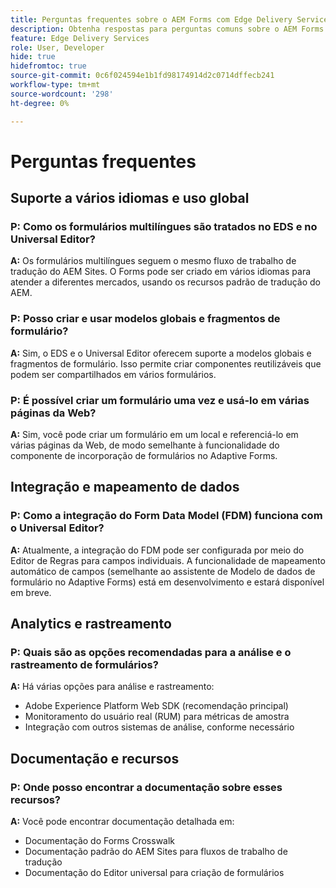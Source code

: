 ```yaml
---
title: Perguntas frequentes sobre o AEM Forms com Edge Delivery Services
description: Obtenha respostas para perguntas comuns sobre o AEM Forms com o Edge Delivery Services e o Universal Editor. Saiba mais sobre formulários multilíngues, modelos globais, fragmentos de formulário, análises e recursos de integração de dados.
feature: Edge Delivery Services
role: User, Developer
hide: true
hidefromtoc: true
source-git-commit: 0c6f024594e1b1fd98174914d2c0714dffecb241
workflow-type: tm+mt
source-wordcount: '298'
ht-degree: 0%

---
```




# Perguntas frequentes

## Suporte a vários idiomas e uso global

### P: Como os formulários multilíngues são tratados no EDS e no Universal Editor?

**A:** Os formulários multilíngues seguem o mesmo fluxo de trabalho de tradução do AEM Sites. O Forms pode ser criado em vários idiomas para atender a diferentes mercados, usando os recursos padrão de tradução do AEM.

### P: Posso criar e usar modelos globais e fragmentos de formulário?

**A:** Sim, o EDS e o Universal Editor oferecem suporte a modelos globais e fragmentos de formulário. Isso permite criar componentes reutilizáveis que podem ser compartilhados em vários formulários.

### P: É possível criar um formulário uma vez e usá-lo em várias páginas da Web?

**A:** Sim, você pode criar um formulário em um local e referenciá-lo em várias páginas da Web, de modo semelhante à funcionalidade do componente de incorporação de formulários no Adaptive Forms.

## Integração e mapeamento de dados

### P: Como a integração do Form Data Model (FDM) funciona com o Universal Editor?

**A:** Atualmente, a integração do FDM pode ser configurada por meio do Editor de Regras para campos individuais. A funcionalidade de mapeamento automático de campos (semelhante ao assistente de Modelo de dados de formulário no Adaptive Forms) está em desenvolvimento e estará disponível em breve.

## Analytics e rastreamento

### P: Quais são as opções recomendadas para a análise e o rastreamento de formulários?

**A:** Há várias opções para análise e rastreamento:

- Adobe Experience Platform Web SDK (recomendação principal)
- Monitoramento do usuário real (RUM) para métricas de amostra
- Integração com outros sistemas de análise, conforme necessário

## Documentação e recursos

### P: Onde posso encontrar a documentação sobre esses recursos?

**A:** Você pode encontrar documentação detalhada em:

- Documentação do Forms Crosswalk
- Documentação padrão do AEM Sites para fluxos de trabalho de tradução
- Documentação do Editor universal para criação de formulários

